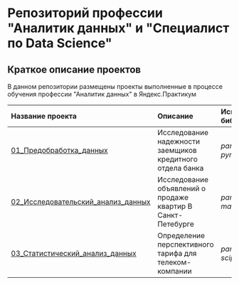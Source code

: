 # Репозиторий профессии "Аналитик данных" и "Специалист по Data Science"



## Краткое описание проектов

В данном репозитории размещены проекты выполненные в процессе обучения профессии "Аналитик данных" в Яндекс.Практикум

| Название проекта | Описание | Используемые библиотеки | 
| :---------------------- | :---------------------- | :---------------------- |
| [01_Предобработка_данных](01_Предобработка_данных/) | Исследование надежности заемщиков кредитного отдела банка | *pandas* *numpy* *pymystem3* *nltk* |
| [02_Исследовательский_анализ_данных](02_Исследовательский_анализ_данных/) | Исследование объявлений о продаже квартир В Санкт-Петебурге | *pandas* *matplotlib* |
| [03_Статистический_анализ_данных](03_Статистический_анализ_данных/) | Определение перспективного тарифа для телеком-компании | *pandas* *numpy* *scipy* *matplotlib* |